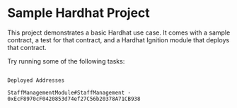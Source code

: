 # Sample Hardhat Project

This project demonstrates a basic Hardhat use case. It comes with a sample contract, a test for that contract, and a Hardhat Ignition module that deploys that contract.

Try running some of the following tasks:

```shell

Deployed Addresses

StaffManagementModule#StaffManagement - 0xEcF8970cF0420853d74ef27C56b20378A71CB938
```
